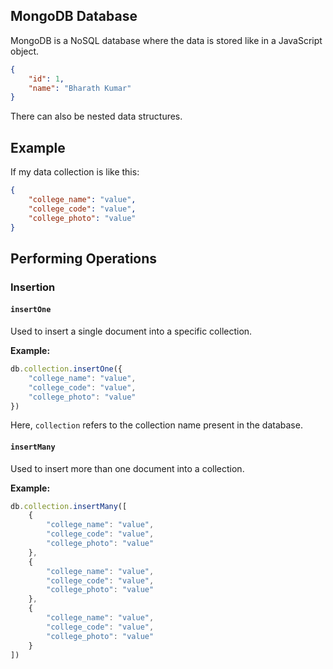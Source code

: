
## MongoDB Database 
MongoDB is a NoSQL database where the data is stored like in a JavaScript object.

```json
{
    "id": 1,
    "name": "Bharath Kumar"
}
```

There can also be nested data structures.

## Example

If my data collection is like this:

```json
{
    "college_name": "value",
    "college_code": "value",
    "college_photo": "value"
}
```

## Performing Operations

### Insertion

#### `insertOne` 
Used to insert a single document into a specific collection.

**Example:**

```javascript
db.collection.insertOne({
    "college_name": "value",
    "college_code": "value",
    "college_photo": "value"
})
```

Here, `collection` refers to the collection name present in the database.

#### `insertMany`
Used to insert more than one document into a collection.

**Example:**

```javascript
db.collection.insertMany([
    {
        "college_name": "value",
        "college_code": "value",
        "college_photo": "value"
    },
    {
        "college_name": "value",
        "college_code": "value",
        "college_photo": "value"
    },
    {
        "college_name": "value",
        "college_code": "value",
        "college_photo": "value"
    }
])
```
